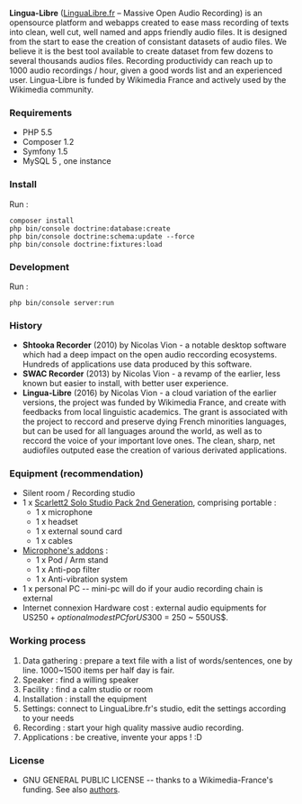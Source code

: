 **Lingua-Libre** ([LinguaLibre.fr](http://lingualibre.fr) – Massive Open Audio Recording) is an opensource platform and webapps created to ease mass recording of texts into clean, well cut, well named and apps friendly audio files. It is designed from the start to ease the creation of consistant datasets of audio files. We believe it is the best tool available to create dataset from few dozens to several thousands audios files. Recording productividy can reach up to 1000 audio recordings / hour, given a good words list and an experienced user. Lingua-Libre is funded by Wikimedia France and actively used by the Wikimedia community.

### Requirements

 - PHP 5.5
 - Composer 1.2
 - Symfony 1.5
 - MySQL 5 , one instance

### Install
Run :
```
composer install
php bin/console doctrine:database:create
php bin/console doctrine:schema:update --force
php bin/console doctrine:fixtures:load
```

### Development
Run :

```
php bin/console server:run
```

### History
- **Shtooka Recorder** (2010) by Nicolas Vion - a notable desktop software which had a deep impact on the open audio reccording ecosystems. Hundreds of applications use data produced by this software.
- **SWAC Recorder** (2013) by Nicolas Vion - a revamp of the earlier, less known but easier to install, with better user experience.
- **Lingua-Libre** (2016) by Nicolas Vion - a cloud variation of the earlier versions, the project was funded by Wikimedia France, and create with feedbacks from local linguistic academics. The grant is associated with the project to reccord and preserve dying French minorities languages, but can be used for all languages around the world, as well as to reccord the voice of your important love ones. The clean, sharp, net audiofiles outputed ease the creation of various derivated applications.

### Equipment (recommendation)
- Silent room / Recording studio
- 1 x [Scarlett2 Solo Studio Pack 2nd Generation](https://www.amazon.com/dp/B01E6T54E2/), comprising portable :
  - 1 x microphone
  - 1 x headset
  - 1 x external sound card
  - 1 x cables
- [Microphone's addons](https://www.amazon.com/dp/B01KHMUQ2M/) :
  - 1 x Pod / Arm stand
  - 1 x Anti-pop filter
  - 1 x Anti-vibration system
- 1 x personal PC -- mini-pc will do if your audio recording chain is external
- Internet connexion
Hardware cost : external audio equipments for US$250 + optional modest PC for US$300 = 250 ~ 550US$.

### Working process
1. Data gathering : prepare a text file with a list of words/sentences, one by line. 1000~1500 items per half day is fair.
2. Speaker : find a willing speaker
3. Facility : find a calm studio or room 
4. Installation : install the equipment
5. Settings: connect to LinguaLibre.fr's studio, edit the settings according to your needs
6. Recording : start your high quality massive audio recording.
7. Applications : be creative, invente your apps ! :D

### License
- GNU GENERAL PUBLIC LICENSE -- thanks to a Wikimedia-France's funding.
See also [authors](https://github.com/wikimedia-france/Lingua-Libre/blob/master/AUTHORS).
